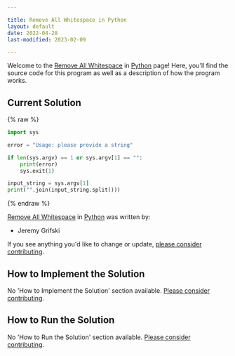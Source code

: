 ```yaml
---

title: Remove All Whitespace in Python
layout: default
date: 2022-04-28
last-modified: 2023-02-09

---
```


Welcome to the [Remove All Whitespace](https://sampleprograms.io/projects/remove-all-whitespace) in [Python](https://sampleprograms.io/languages/python) page! Here, you'll find the source code for this program as well as a description of how the program works.

## Current Solution

{% raw %}

```python
import sys

error = "Usage: please provide a string"

if len(sys.argv) == 1 or sys.argv[1] == "":
    print(error)
    sys.exit(1)

input_string = sys.argv[1]
print("".join(input_string.split()))
```

{% endraw %}

[Remove All Whitespace](https://sampleprograms.io/projects/remove-all-whitespace) in [Python](https://sampleprograms.io/languages/python) was written by:

- Jeremy Grifski

If you see anything you'd like to change or update, [please consider contributing](https://github.com/TheRenegadeCoder/sample-programs).

## How to Implement the Solution

No 'How to Implement the Solution' section available. [Please consider contributing](https://github.com/TheRenegadeCoder/sample-programs-website).

## How to Run the Solution

No 'How to Run the Solution' section available. [Please consider contributing](https://github.com/TheRenegadeCoder/sample-programs-website).